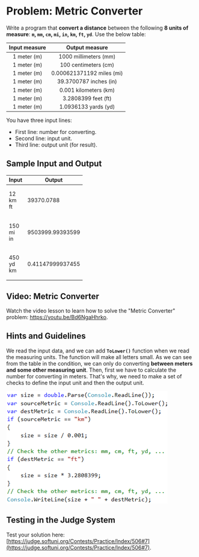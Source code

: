 # Problem: Metric Converter

Write a program that **convert a distance** between the following **8 units of measure**: **`m`, `mm`, `cm`, `mi`, `in`, `km`, `ft`, `yd`**. Use the below table:

| Input measure |       Output measure      |
| :-----------: | :-----------------------: |
|  1 meter (m)  |   1000 millimeters (mm)   |
|  1 meter (m)  |    100 centimeters (cm)   |
|  1 meter (m)  | 0.000621371192 miles (mi) |
|  1 meter (m)  |   39.3700787 inches (in)  |
|  1 meter (m)  |   0.001 kilometers (km)   |
|  1 meter (m)  |    3.2808399 feet (ft)    |
|  1 meter (m)  |    1.0936133 yards (yd)   |

You have three input lines:

* First line: number for converting.
* Second line: input unit.
* Third line: output unit (for result).

## Sample Input and Output

| Input                  | Output           |
| ---------------------- | ---------------- |
| <p>12<br>km<br>ft</p>  | 39370.0788       |
| <p>150<br>mi<br>in</p> | 9503999.99393599 |
| <p>450<br>yd<br>km</p> | 0.41147999937455 |

## Video: Metric Converter

Watch the video lesson to learn how to solve the "Metric Converter" problem: https://youtu.be/Bd6NgaHhrko.

## Hints and Guidelines

We read the input data, and we can add **`ToLower()`** function when we read the measuring units. The function will make all letters small. As we can see from the table in the condition, we can only do converting **between meters and some other measuring unit**. Then, first we have to calculate the number for converting in meters. That's why, we need to make a set of checks to define the input unit and then the output unit.

![](../../../../assets/chapter-3-images/08.Metric-converter-01.png)

## Testing in the Judge System

Test your solution here: [https://judge.softuni.org/Contests/Practice/Index/506#7](https://judge.softuni.org/Contests/Practice/Index/506#7).
